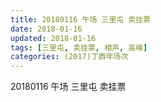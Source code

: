 ```yaml
---
title: 20180116 午场 三里屯 卖挂票
date: 2018-01-16
updated: 2018-01-16
tags: [三里屯, 卖挂票, 相声, 高峰] 
categories: (2017)丁酉年场次 
---
```

20180116 午场 三里屯 卖挂票
